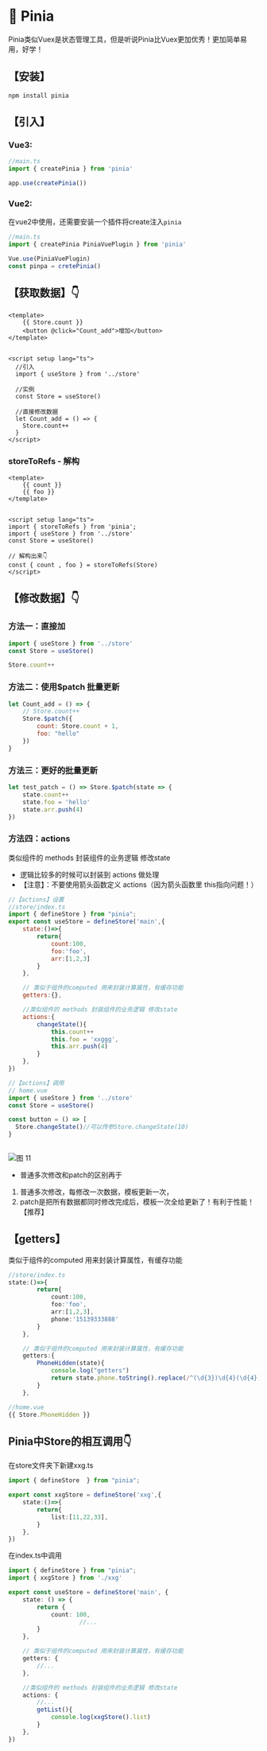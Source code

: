 # 🍍 Pinia

Pinia类似Vuex是状态管理工具，但是听说Pinia比Vuex更加优秀！更加简单易用，好学！
## 【安装】
```shell
npm install pinia
```
## 【引入】
### Vue3:
```typescript
//main.ts
import { createPinia } from 'pinia'

app.use(createPinia())
```
### Vue2:
在vue2中使用，还需要安装一个插件将create注入`pinia`
```typescript
//main.ts
import { createPinia PiniaVuePlugin } from 'pinia'

Vue.use(PiniaVuePlugin)
const pinpa = cretePinia()
```
## 【获取数据】👇
```vue
<template>
    {{ Store.count }}
    <button @click="Count_add">增加</button>
</template>


<script setup lang="ts">
  //引入
  import { useStore } from '../store'
  
  //实例
  const Store = useStore()
  
  //直接修改数据
  let Count_add = () => {
    Store.count++
  }
</script>
```
### storeToRefs - 解构
```vue
<template>
    {{ count }}
    {{ foo }}
</template>


<script setup lang="ts">
import { storeToRefs } from 'pinia';
import { useStore } from '../store'
const Store = useStore()

// 解构出来👇
const { count , foo } = storeToRefs(Store)
</script>

```
## 【修改数据】👇
### 方法一：直接加
```javascript
import { useStore } from '../store'
const Store = useStore()

Store.count++
```
### 方法二：使用$patch 批量更新
```javascript
let Count_add = () => {
    // Store.count++
    Store.$patch({
        count: Store.count + 1,
        foo: "hello"
    })
}
```
### 方法三：更好的批量更新
```javascript
let test_patch = () => Store.$patch(state => {
    state.count++
    state.foo = 'hello'
    state.arr.push(4)
})
```
### 方法四：actions
类似组件的 methods 封装组件的业务逻辑 修改state

- 逻辑比较多的时候可以封装到 actions 做处理
- 【注意】：不要使用箭头函数定义 actions（因为箭头函数里 this指向问题！）
```javascript
//【actions】设置
//store/index.ts
import { defineStore } from "pinia";
export const useStore = defineStore('main',{
    state:()=>{
        return{
            count:100,
            foo:'foo',
            arr:[1,2,3]
        }
    },

    // 类似于组件的computed 用来封装计算属性，有缓存功能
    getters:{},

    //类似组件的 methods 封装组件的业务逻辑 修改state
    actions:{
        changeState(){
            this.count++
            this.foo = 'xxggg',
            this.arr.push(4)
        }
    },
})
```
```javascript
//【actions】调用
// home.vue
import { useStore } from '../store'
const Store = useStore()

const button = () => [
  Store.changeState()//可以传参Store.changeState(10)
}
  
```
![图 11](img/6141106d9ca8b4c4eed8321df41f9ce96c13ffe1a54ce9957317a4a61a95b182.png)  


- 普通多次修改和patch的区别再于
1. 普通多次修改，每修改一次数据，模板更新一次，
2. patch是把所有数据都同时修改完成后，模板一次全给更新了！有利于性能！【推荐】
## 【getters】
类似于组件的computed 用来封装计算属性，有缓存功能
```typescript
//store/index.ts
state:()=>{
        return{
            count:100,
            foo:'foo',
            arr:[1,2,3],
            phone:'15139333888'
        }
    },

    // 类似于组件的computed 用来封装计算属性，有缓存功能
    getters:{
        PhoneHidden(state){
            console.log("getters")
            return state.phone.toString().replace(/^(\d{3})\d{4}(\d{4})$/,'$1****$2')
        }
    },
```
```typescript
//home.vue
{{ Store.PhoneHidden }}
```
## Pinia中Store的相互调用👇
在store文件夹下新建xxg.ts
```typescript
import { defineStore  } from "pinia";

export const xxgStore = defineStore('xxg',{
    state:()=>{
        return{
            list:[11,22,33],
        }
    },
})
```
在index.ts中调用
```typescript
import { defineStore } from "pinia";
import { xxgStore } from './xxg'

export const useStore = defineStore('main', {
    state: () => {
        return {
            count: 100,
					//...
        }
    },

    // 类似于组件的computed 用来封装计算属性，有缓存功能
    getters: {
        //...
    },

    //类似组件的 methods 封装组件的业务逻辑 修改state
    actions: {
        //...
        getList(){
            console.log(xxgStore().list)
        }
    },
})
```
